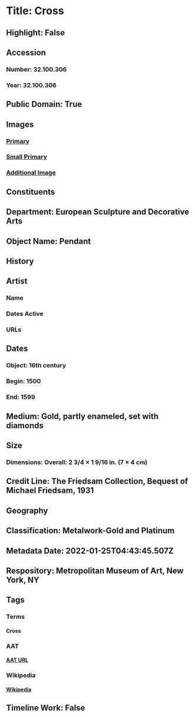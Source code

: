 # Title: Cross
## Highlight: False
## Accession
### Number: 32.100.306
### Year: 32.100.306
## Public Domain: True
## Images
### [Primary](https://images.metmuseum.org/CRDImages/es/original/DP-13615-055.jpg)
### [Small Primary](https://images.metmuseum.org/CRDImages/es/web-large/DP-13615-055.jpg)
### [Additional Image](https://images.metmuseum.org/CRDImages/es/original/DP-13615-056.jpg)
## Constituents
## Department: European Sculpture and Decorative Arts
## Object Name: Pendant
## History
## Artist
### Name
### Dates Active
### URLs
## Dates
### Object: 16th century
### Begin: 1500
### End: 1599
## Medium: Gold, partly enameled, set with diamonds
## Size
### Dimensions: Overall: 2 3/4 × 1 9/16 in. (7 × 4 cm)
## Credit Line: The Friedsam Collection, Bequest of Michael Friedsam, 1931
## Geography
## Classification: Metalwork-Gold and Platinum
## Metadata Date: 2022-01-25T04:43:45.507Z
## Respository: Metropolitan Museum of Art, New York, NY
## Tags
### Terms
#### Cross
### AAT
#### [AAT URL](http://vocab.getty.edu/page/aat/300235443)
### Wikipedia
#### [Wikipedia]()
## Timeline Work: False